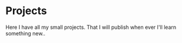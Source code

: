 # Projects
Here I have all my small projects. That I will publish when ever I'll learn  something new.. 
